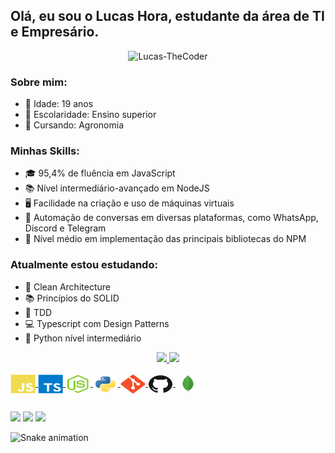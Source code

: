 ## Olá, eu sou o Lucas Hora, estudante da área de TI e Empresário.

<p align="center" ><img alt="Lucas-TheCoder" src="https://raw.githubusercontent.com/MicaelliMedeiros/micaellimedeiros/master/image/computer-illustration.png"></p>

### Sobre mim:
  - 📌  Idade: 19 anos
  - 📌  Escolaridade: Ensino superior
  - 📌  Cursando: Agronomia

### Minhas Skills:
  - 🎓  95,4% de fluência em JavaScript
  - 📚  Nível intermediário-avançado em NodeJS
  - 🖥  Facilidade na criação e uso de máquinas virtuais
  - 🤖  Automação de conversas em diversas plataformas, como WhatsApp, Discord e Telegram
  - 🧢  Nível médio em implementação das principais bibliotecas do NPM
  
### Atualmente estou estudando:
  - 📂  Clean Architecture
  - 📚  Princípios do SOLID
  - 🧢  TDD
  - 💻  Typescript com Design Patterns
  - 🐍  Python nível intermediário

<div align="center">
  <a href="https://github.com/LucasHRTeam">
  <img height="180em" src="https://github-readme-stats.vercel.app/api?username=LucasHRTeam&show_icons=true&theme=dracula&include_all_commits=true&count_private=true"/>
  <img height="180em" src="https://github-readme-stats.vercel.app/api/top-langs/?username=LucasHRTeam&layout=compact&langs_count=7&theme=dracula"/>
</div>
<div style="display: inline_block"><br>
  <img align="center" alt="Lucas-Js" height="30" width="40" src="https://raw.githubusercontent.com/devicons/devicon/master/icons/javascript/javascript-plain.svg">
  <img align="center" alt="Lucas-Ts" height="30" width="40" src="https://raw.githubusercontent.com/devicons/devicon/master/icons/typescript/typescript-plain.svg">
  <img align="center" alt="Lucas-Node" height="30" width="40" src="https://raw.githubusercontent.com/devicons/devicon/master/icons/nodejs/nodejs-original.svg">
  <img align="center" alt="Lucas-Python" height="30" width="40" src="https://raw.githubusercontent.com/devicons/devicon/master/icons/python/python-original.svg">
  <img align="center" alt="Lucas-Git" height="30" width="40" src="https://raw.githubusercontent.com/devicons/devicon/master/icons/git/git-original.svg">
  <img align="center" alt="Lucas-GitHub" height="30" width="40" src="https://raw.githubusercontent.com/devicons/devicon/master/icons/github/github-original.svg">
  <img align="center" alt="Lucas-MongoDB" height="30" width="40" src="https://raw.githubusercontent.com/devicons/devicon/master/icons/mongodb/mongodb-original.svg">
</div>
  
  ##
 
<div> 
  <a href="https://www.linkedin.com/in/lucas-santos-da-hora-81b3b7245/" target="_blank"><img src="https://img.shields.io/badge/-LinkedIn-%230077B5?style=for-the-badge&logo=linkedin&logoColor=white" target="_blank"></a>
  <a href="https://wa.me/5592984928452" target="_blank"><img src="https://img.shields.io/badge/-WhatsApp-R17535?style=for-the-badge&logo=whatsapp&logoColor=white" target="_blank"></a>
  <a href="https://wa.me/5592984802764" target="_blank"><img src="https://img.shields.io/badge/-WhatsApp-R17535?style=for-the-badge&logo=whatsapp&logoColor=white" target="_blank"></a>
 
  ![Snake animation](https://github.com/LucasHRTeam/LucasHRTeam/blob/output/github-contribution-grid-snake.svg)
 
</div>
